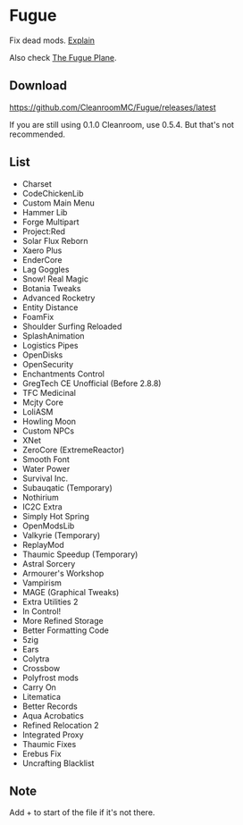 # Fugue
Fix dead mods. [Explain](https://www.etymonline.com/cn/word/fugue)

Also check [The Fugue Plane](https://forgottenrealms.fandom.com/wiki/Fugue_Plane).

## Download
https://github.com/CleanroomMC/Fugue/releases/latest

If you are still using 0.1.0 Cleanroom, use 0.5.4. But that's not recommended.

## List
* Charset
* CodeChickenLib
* Custom Main Menu
* Hammer Lib
* Forge Multipart
* Project:Red
* Solar Flux Reborn
* Xaero Plus
* EnderCore
* Lag Goggles
* Snow! Real Magic
* Botania Tweaks
* Advanced Rocketry
* Entity Distance
* FoamFix
* Shoulder Surfing Reloaded
* SplashAnimation
* Logistics Pipes
* OpenDisks
* OpenSecurity
* Enchantments Control
* GregTech CE Unofficial (Before 2.8.8)
* TFC Medicinal
* Mcjty Core
* LoliASM
* Howling Moon
* Custom NPCs
* XNet
* ZeroCore (ExtremeReactor)
* Smooth Font
* Water Power
* Survival Inc.
* Subauqatic (Temporary)
* Nothirium
* IC2C Extra
* Simply Hot Spring
* OpenModsLib
* Valkyrie (Temporary)
* ReplayMod
* Thaumic Speedup (Temporary)
* Astral Sorcery
* Armourer's Workshop
* Vampirism
* MAGE (Graphical Tweaks)
* Extra Utilities 2
* In Control!
* More Refined Storage
* Better Formatting Code
* 5zig
* Ears
* Colytra
* Crossbow
* Polyfrost mods
* Carry On
* Litematica
* Better Records
* Aqua Acrobatics
* Refined Relocation 2
* Integrated Proxy
* Thaumic Fixes
* Erebus Fix
* Uncrafting Blacklist

## Note
Add + to start of the file if it's not there.